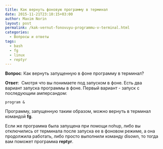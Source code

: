 ```yaml
---
title: Как вернуть фоновую программу в терминал
date: 2015-11-21T23:10:15+03:00
author: Maxim Norin
layout: post
permalink: /kak-vernut-fonovuyu-programmu-v-terminal.html
categories:
  - Вопросы и ответы
tags:
  - bash
  - fg
  - linux
  - reptyr
---
```

__Вопрос__: Как вернуть запущенную в фоне программу в терминал?
<!--more-->

__Ответ__:  Смотря что вы понимаете под запуском в фоне. Есть два вариант запуска программы в фоне. Первый вариант - запуск с последующим амперсандом:
```
program &
```
Программу, запущенную таким образом, можно вернуть в терминал командой __fg__.

Если же программа была запущена при помощи nohup, либо вы отключились от терминала после запуска ее в фоновом режиме, а она продолжила работать, либо просто выполнили команду disown, то тогда вам поможет программа __reptyr__.